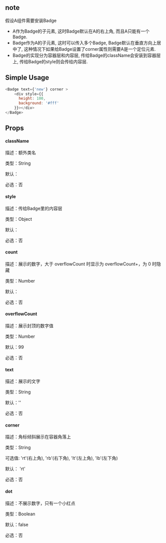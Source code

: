 ## note
假设A组件需要安装Badge

- A作为Badge的子元素, 这时Badge默认在A的右上角, 而且A只能有一个Badge.
- Badge作为A的子元素, 这时可以传入多个Badge, Badge默认在垂直方向上居中了, 这种情况下如果给Badge设置了corner属性则需要A是一个定位元素.
- Badge的实现分为容器层和内容层, 传给Badge的className会安装到容器层上, 传给Badge的style则会传给内容层.

## Simple Usage

```javascript
<Badge text={'new'} corner >
	<div style={{
	  height: 100, 
	  background: '#fff'
	}}></div>
</Badge>
```

## Props


#### className

描述：额外类名

类型：String

默认：

必选：否


#### style

描述：传给Badge里的内容层

类型：Object

默认：

必选：否



#### count

描述：展示的数字，大于 overflowCount 时显示为 overflowCount+，为 0 时隐藏

类型：Number

默认：

必选：否


#### overflowCount

描述：展示封顶的数字值

类型：Number

默认：99

必选：否


#### text

描述：展示的文字

类型：String

默认：''

必选：否


#### corner

描述：角标倾斜展示在容器角落上

类型：String

可选值: 'rt'(右上角), 'rb'(右下角), 'lt'(左上角), 'lb'(左下角)

默认： 'rt'

必选：否





#### dot

描述：不展示数字，只有一个小红点

类型：Boolean

默认：false

必选：否


